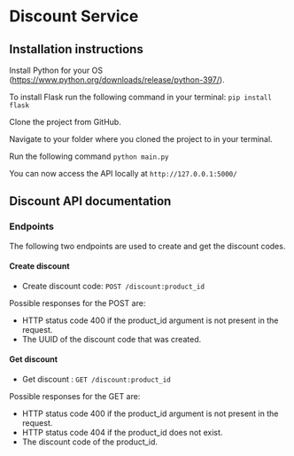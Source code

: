 # Discount Service

## Installation instructions

Install Python for your OS (https://www.python.org/downloads/release/python-397/).

To install Flask run the following command in your terminal:
`pip install flask`

Clone the project from GitHub.

Navigate to your folder where you cloned the project to in your terminal.

Run the following command `python main.py`

You can now access the API locally at `http://127.0.0.1:5000/`

## Discount API documentation

### Endpoints

The following two endpoints are used to create and get the discount codes.

#### Create discount
* Create discount code: `POST /discount:product_id`
  
Possible responses for the POST are:
* HTTP status code 400 if the product_id argument is not present in the request.
* The UUID of the discount code that was created.


#### Get discount
* Get discount : `GET /discount:product_id`

Possible responses for the GET are:

* HTTP status code 400 if the product_id argument is not present in the request.
* HTTP status code 404 if the product_id does not exist.
* The discount code of the product_id.
